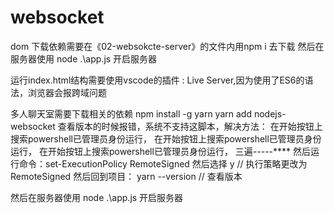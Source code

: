 # websocket
dom
下载依赖需要在《02-websokcte-server》的文件内用npm i 去下载
然后在服务器使用 node .\app.js  开启服务器

运行index.html结构需要使用vscode的插件 : Live Server,因为使用了ES6的语法，浏览器会报跨域问题

多人聊天室需要下载相关的依赖
 npm install -g yarn
 yarn add nodejs-websocket 
 查看版本的时候报错，系统不支持这脚本，解决方法：
 在开始按钮上搜索powershell已管理员身份运行， 
 在开始按钮上搜索powershell已管理员身份运行， 
 在开始按钮上搜索powershell已管理员身份运行， 
 三遍-----****
 然后运行命令：set-ExecutionPolicy RemoteSigned
 然后选择 y     //  执行策略更改为 RemoteSigned
 然后回到项目：
 yarn --version      // 查看版本
 
然后在服务器使用 node .\app.js  开启服务器